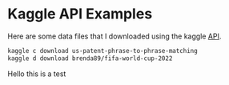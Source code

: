 # Kaggle API Examples


Here are some data files that I downloaded using the kaggle [API](https://github.com/Kaggle/kaggle-api).

```bash
kaggle c download us-patent-phrase-to-phrase-matching
kaggle d download brenda89/fifa-world-cup-2022
```

Hello this is a test
